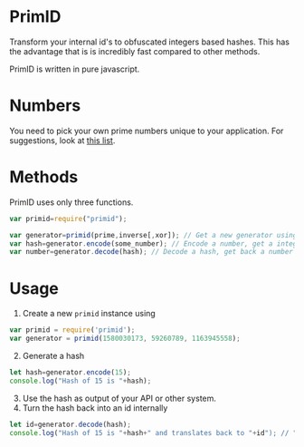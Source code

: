 # PrimID
Transform your internal id's to obfuscated integers based hashes.
This has the advantage that is is incredibly fast compared to other methods.

PrimID is written in pure javascript.

# Numbers
You need to pick your own prime numbers unique to your application. For suggestions, look at [this list](http://primes.utm.edu/lists/small/millions/).

# Methods
PrimID uses only three functions.
```javascript
var primid=require("primid");

var generator=primid(prime,inverse[,xor]); // Get a new generator using desired settings (should be unique settings per application). These should be prime numbers!
var hash=generator.encode(some_number); // Encode a number, get a integer based hash
var number=generator.decode(hash); // Decode a hash, get back a number
```

# Usage
1. Create a new `primid` instance using
```javascript
var primid = require('primid');
var generator = primid(1580030173, 59260789, 1163945558);
```
2. Generate a hash
```javascript
let hash=generator.encode(15);
console.log("Hash of 15 is "+hash);
```
3. Use the hash as output of your API or other system.
4. Turn the hash back into an id internally
```javascript
let id=generator.decode(hash);
console.log("Hash of 15 is "+hash+" and translates back to "+id"); // "Hash of 15 is xyz and translates back to 15"
```
